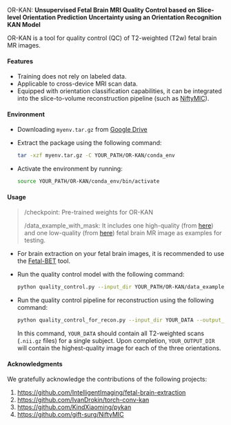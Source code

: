 OR-KAN: **Unsupervised Fetal Brain MRI Quality Control based on Slice-level Orientation Prediction Uncertainty using an Orientation Recognition KAN Model**



OR-KAN is a tool for quality control (QC) of T2-weighted (T2w) fetal brain MR images. 



#### Features

+ Training does not rely on labeled data.
+ Applicable to cross-device MRI scan data.
+ Equipped with orientation classification capabilities, it can be integrated into the slice-to-volume reconstruction pipeline (such as [NiftyMIC](https://www.sciencedirect.com/science/article/pii/S1053811919309152)).



#### Environment

+ Downloading `myenv.tar.gz` from [Google Drive](https://drive.google.com/file/d/1KjPxd1QYTBNT1fli7-7mZql5g-eTkgmj/view?usp=sharing)

+ Extract the package using the following command:  

  ```bash
  tar -xzf myenv.tar.gz -C YOUR_PATH/OR-KAN/conda_env
  ```

+ Activate the environment by running:  

  ```bash
  source YOUR_PATH/OR-KAN/conda_env/bin/activate
  ```



#### Usage

>  /checkpoint: Pre-trained weights for OR-KAN
>
> /data_example_with_mask: It includes one high-quality (from [here](https://zenodo.org/records/8123677)) and one low-quality (from [here](https://pubmed.ncbi.nlm.nih.gov/35082346/)) fetal brain MR image as examples for testing.

+ For brain extraction on your fetal brain images, it is recommended to use the [Fetal-BET](https://github.com/IntelligentImaging/fetal-brain-extraction) tool.

+ Run the quality control model with the following command:  

  ```bash
  python quality_control.py --input_dir YOUR_PATH/OR-KAN/data_example_with_mask
  ```

+ Run the quality control pipeline for reconstruction using the following command:  

  ```bash
  python quality_control_for_recon.py --input_dir YOUR_DATA --output_dir YOUR_OUTPUT_DIR
  ```

  In this command, `YOUR_DATA` should contain all T2-weighted scans (`.nii.gz` files) for a single subject. Upon completion, `YOUR_OUTPUT_DIR` will contain the highest-quality image for each of the three orientations.

#### Acknowledgments
We gratefully acknowledge the contributions of the following projects:  
1. https://github.com/IntelligentImaging/fetal-brain-extraction  
2. https://github.com/IvanDrokin/torch-conv-kan  
3. https://github.com/KindXiaoming/pykan  
4. https://github.com/gift-surg/NiftyMIC
